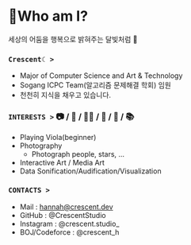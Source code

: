 # 🌙Who am I?
세상의 어둠을 행복으로 밝혀주는 달빛처럼 🌃

### `Crescent☾ >`
- Major of Computer Science and Art & Technology
- Sogang ICPC Team(알고리즘 문제해결 학회) 임원
- 천천히 지식을 채우고 있습니다.

### **`INTERESTS >`** 📷 / 🎻 / 👩‍💻 / 🌌 / 🔭 / 📚  
- Playing Viola(beginner)
- Photography
  - Photograph people, stars, ...
- Interactive Art / Media Art
- Data Sonification/Audification/Visualization

### **`CONTACTS >`**
- Mail : hannah@crescent.dev
- GitHub : @CrescentStudio
- Instagram : @crescent.studio_
- BOJ/Codeforce : @crescent_h
